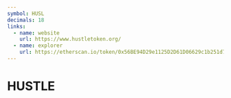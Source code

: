 ```yaml
---
symbol: HUSL
decimals: 18
links:
  - name: website
    url: https://www.hustletoken.org/
  - name: explorer
    url: https://etherscan.io/token/0x56BE94D29e1125D2D61D06629c1b251d72c1b3B3
---
```


# HUSTLE
